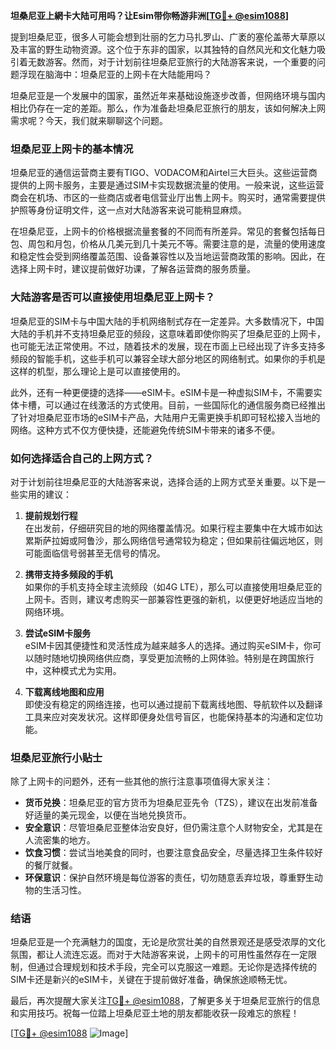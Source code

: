 **坦桑尼亚上網卡大陆可用吗？让Esim带你畅游非洲[[TG💪+ @esim1088](https://t.me/s/esim1088)]**

提到坦桑尼亚，很多人可能会想到壮丽的乞力马扎罗山、广袤的塞伦盖蒂大草原以及丰富的野生动物资源。这个位于东非的国家，以其独特的自然风光和文化魅力吸引着无数游客。然而，对于计划前往坦桑尼亚旅行的大陆游客来说，一个重要的问题浮现在脑海中：坦桑尼亚的上网卡在大陆能用吗？

坦桑尼亚是一个发展中的国家，虽然近年来基础设施逐步改善，但网络环境与国内相比仍存在一定的差距。那么，作为准备赴坦桑尼亚旅行的朋友，该如何解决上网需求呢？今天，我们就来聊聊这个问题。

### **坦桑尼亚上网卡的基本情况**

坦桑尼亚的通信运营商主要有TIGO、VODACOM和Airtel三大巨头。这些运营商提供的上网卡服务，主要是通过SIM卡实现数据流量的使用。一般来说，这些运营商会在机场、市区的一些商店或者电信营业厅出售上网卡。购买时，通常需要提供护照等身份证明文件，这一点对大陆游客来说可能稍显麻烦。

在坦桑尼亚，上网卡的价格根据流量套餐的不同而有所差异。常见的套餐包括每日包、周包和月包，价格从几美元到几十美元不等。需要注意的是，流量的使用速度和稳定性会受到网络覆盖范围、设备兼容性以及当地运营商政策的影响。因此，在选择上网卡时，建议提前做好功课，了解各运营商的服务质量。

### **大陆游客是否可以直接使用坦桑尼亚上网卡？**

坦桑尼亚的SIM卡与中国大陆的手机网络制式存在一定差异。大多数情况下，中国大陆的手机并不支持坦桑尼亚的频段，这意味着即使你购买了坦桑尼亚的上网卡，也可能无法正常使用。不过，随着技术的发展，现在市面上已经出现了许多支持多频段的智能手机，这些手机可以兼容全球大部分地区的网络制式。如果你的手机是这样的机型，那么理论上是可以直接使用的。

此外，还有一种更便捷的选择——eSIM卡。eSIM卡是一种虚拟SIM卡，不需要实体卡槽，可以通过在线激活的方式使用。目前，一些国际化的通信服务商已经推出了针对坦桑尼亚市场的eSIM卡产品，大陆用户无需更换手机即可轻松接入当地的网络。这种方式不仅方便快捷，还能避免传统SIM卡带来的诸多不便。

### **如何选择适合自己的上网方式？**

对于计划前往坦桑尼亚的大陆游客来说，选择合适的上网方式至关重要。以下是一些实用的建议：

1. **提前规划行程**  
   在出发前，仔细研究目的地的网络覆盖情况。如果行程主要集中在大城市如达累斯萨拉姆或阿鲁沙，那么网络信号通常较为稳定；但如果前往偏远地区，则可能面临信号弱甚至无信号的情况。

2. **携带支持多频段的手机**  
   如果你的手机支持全球主流频段（如4G LTE），那么可以直接使用坦桑尼亚的上网卡。否则，建议考虑购买一部兼容性更强的新机，以便更好地适应当地的网络环境。

3. **尝试eSIM卡服务**  
   eSIM卡因其便捷性和灵活性成为越来越多人的选择。通过购买eSIM卡，你可以随时随地切换网络供应商，享受更加流畅的上网体验。特别是在跨国旅行中，这种模式尤为实用。

4. **下载离线地图和应用**  
   即使没有稳定的网络连接，也可以通过提前下载离线地图、导航软件以及翻译工具来应对突发状况。这样即便身处信号盲区，也能保持基本的沟通和定位功能。

### **坦桑尼亚旅行小贴士**

除了上网卡的问题外，还有一些其他的旅行注意事项值得大家关注：

- **货币兑换**：坦桑尼亚的官方货币为坦桑尼亚先令（TZS），建议在出发前准备好适量的美元现金，以便在当地兑换货币。
- **安全意识**：尽管坦桑尼亚整体治安良好，但仍需注意个人财物安全，尤其是在人流密集的地方。
- **饮食习惯**：尝试当地美食的同时，也要注意食品安全，尽量选择卫生条件较好的餐厅就餐。
- **环保意识**：保护自然环境是每位游客的责任，切勿随意丢弃垃圾，尊重野生动物的生活习性。

### **结语**

坦桑尼亚是一个充满魅力的国度，无论是欣赏壮美的自然景观还是感受浓厚的文化氛围，都让人流连忘返。而对于大陆游客来说，上网卡的可用性虽然存在一定限制，但通过合理规划和技术手段，完全可以克服这一难题。无论你是选择传统的SIM卡还是新兴的eSIM卡，关键在于提前做好准备，确保旅途顺畅无忧。

最后，再次提醒大家关注[TG💪+ @esim1088](https://t.me/s/esim1088)，了解更多关于坦桑尼亚旅行的信息和实用技巧。祝每一位踏上坦桑尼亚土地的朋友都能收获一段难忘的旅程！

[[TG💪+ @esim1088](https://t.me/s/esim1088) ![Image](https://i.postimg.cc/4NQfJmqS/Snipaste-2025-05-13-00-14-12.png)]